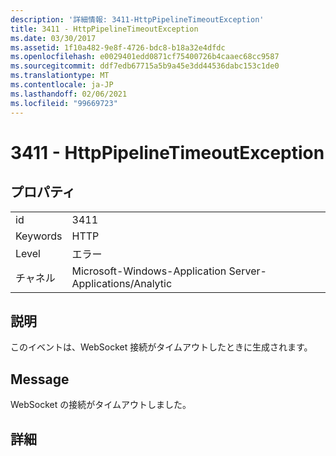 ```yaml
---
description: '詳細情報: 3411-HttpPipelineTimeoutException'
title: 3411 - HttpPipelineTimeoutException
ms.date: 03/30/2017
ms.assetid: 1f10a482-9e8f-4726-bdc8-b18a32e4dfdc
ms.openlocfilehash: e0029401edd0871cf75400726b4caaec68cc9587
ms.sourcegitcommit: ddf7edb67715a5b9a45e3dd44536dabc153c1de0
ms.translationtype: MT
ms.contentlocale: ja-JP
ms.lasthandoff: 02/06/2021
ms.locfileid: "99669723"
---
```

# <a name="3411---httppipelinetimeoutexception"></a>3411 - HttpPipelineTimeoutException

## <a name="properties"></a>プロパティ  
  
|||  
|-|-|  
|id|3411|  
|Keywords|HTTP|  
|Level|エラー|  
|チャネル|Microsoft-Windows-Application Server-Applications/Analytic|  
  
## <a name="description"></a>説明  

 このイベントは、WebSocket 接続がタイムアウトしたときに生成されます。  
  
## <a name="message"></a>Message  

 WebSocket の接続がタイムアウトしました。  
  
## <a name="details"></a>詳細
